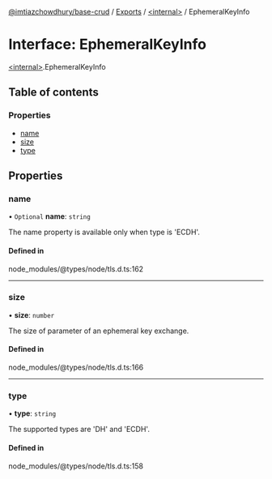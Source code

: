 [@imtiazchowdhury/base-crud](../README.md) / [Exports](../modules.md) / [\<internal\>](../modules/internal_.md) / EphemeralKeyInfo

# Interface: EphemeralKeyInfo

[\<internal\>](../modules/internal_.md).EphemeralKeyInfo

## Table of contents

### Properties

- [name](internal_.EphemeralKeyInfo.md#name)
- [size](internal_.EphemeralKeyInfo.md#size)
- [type](internal_.EphemeralKeyInfo.md#type)

## Properties

### name

• `Optional` **name**: `string`

The name property is available only when type is 'ECDH'.

#### Defined in

node_modules/@types/node/tls.d.ts:162

___

### size

• **size**: `number`

The size of parameter of an ephemeral key exchange.

#### Defined in

node_modules/@types/node/tls.d.ts:166

___

### type

• **type**: `string`

The supported types are 'DH' and 'ECDH'.

#### Defined in

node_modules/@types/node/tls.d.ts:158

